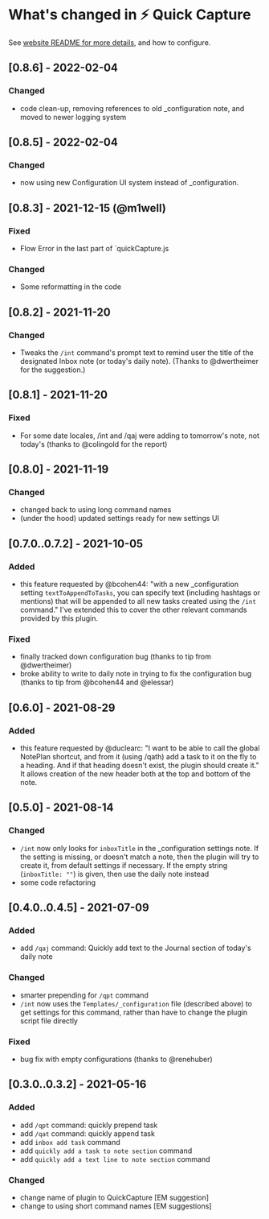# What's changed in ⚡️ Quick Capture
See [website README for more details](https://github.com/NotePlan/plugins/tree/main/jgclark.QuickCapture), and how to configure.
## [0.8.6] - 2022-02-04
### Changed
- code clean-up, removing references to old _configuration note, and moved to newer logging system

## [0.8.5] - 2022-02-04
### Changed
- now using new Configuration UI system instead of _configuration.

## [0.8.3] - 2021-12-15 (@m1well)
### Fixed
- Flow Error in the last part of `quickCapture.js
### Changed
- Some reformatting in the code

## [0.8.2] - 2021-11-20
### Changed
- Tweaks the `/int` command's prompt text to remind user the title of the designated Inbox note (or today's daily note). (Thanks to @dwertheimer for the suggestion.)

## [0.8.1] - 2021-11-20
### Fixed
- For some date locales, /int and /qaj were adding to tomorrow's note, not today's (thanks to @colingold for the report)

## [0.8.0] - 2021-11-19
### Changed
- changed back to using long command names
- (under the hood) updated settings ready for new settings UI

## [0.7.0..0.7.2] - 2021-10-05
### Added
- this feature requested by @bcohen44: "with a new _configuration setting `textToAppendToTasks`, you can specify text (including hashtags or mentions) that will be appended to all new tasks created using the `/int` command." I've extended this to cover the other relevant commands provided by this plugin.

### Fixed
- finally tracked down configuration bug (thanks to tip from @dwertheimer)
- broke ability to write to daily note in trying to fix the configuration bug (thanks to tip from @bcohen44 and @elessar)

## [0.6.0] - 2021-08-29
### Added
- this feature requested by @duclearc: "I want to be able to call the global NotePlan shortcut, and from it (using /qath) add a task to it on the fly to a heading. And if that heading doesn't exist, the plugin should create it." It allows creation of the new header both at the top and bottom of the note.

## [0.5.0] - 2021-08-14
### Changed
- `/int` now only looks for `inboxTitle` in the _configuration settings note. If the setting is missing, or doesn't match a note, then the plugin will try to create it, from default settings if necessary. If the empty string (`inboxTitle: ""`) is given, then use the daily note instead 
- some code refactoring

## [0.4.0..0.4.5] - 2021-07-09
### Added
- add `/qaj` command: Quickly add text to the Journal section of today's daily note

### Changed
- smarter prepending for `/qpt` command
- `/int`  now uses the `Templates/_configuration` file (described above) to get settings for this command, rather than have to change the plugin script file directly

### Fixed
- bug fix with empty configurations (thanks to @renehuber)

## [0.3.0..0.3.2] - 2021-05-16
### Added
- add `/qpt` command: quickly prepend task
- add `/qat` command: quickly append task
- add `inbox add task` command
- add `quickly add a task to note section` command
- add `quickly add a text line to note section` command

### Changed
- change name of plugin to QuickCapture [EM suggestion]
- change to using short command names [EM suggestions]
